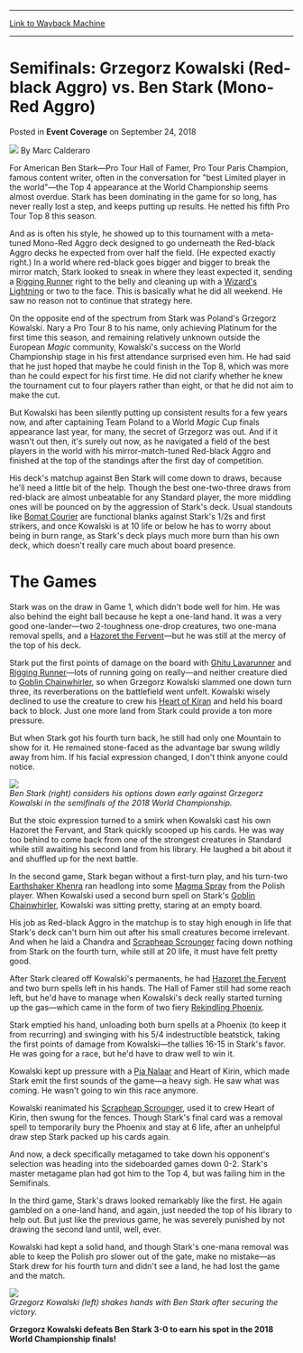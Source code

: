 
---
[Link to Wayback Machine](https://web.archive.org/web/20200527202145/https://magic.wizards.com/en/events/coverage/2018wc/semifinals-kowalski-v-stark-2018-09-23)

[_metadata_:author]:- "Marc Calderaro"
[_metadata_:description]:- "For American Ben Stark—Pro Tour Hall of Famer, Pro Tour Paris Champion, famous content writer, often in the conversation for `best Limited player in the world`—the Top 4 appearance at the World Championship seems almost overdue. Stark has been dominating in the game for so long, has never really lost a step, and keeps putting up results. He netted his fifth Pro Tour Top 8 this season."
[_metadata_:generator]:- "Drupal 7 (http://drupal.org)"
[_metadata_:node]:- "1337736"
[_metadata_:path_date]:- "2018-09-23"
[_metadata_:publish_date]:- "2018-09-24"
[_metadata_:source]:- "div-main-content"
[_metadata_:title]:- "Semifinals: Grzegorz Kowalski (Red-black Aggro) vs. Ben Stark (Mono-Red Aggro)"
[_metadata_:wayback_capture_timestamp]:- "2020-05-27 20:21:45"
[_metadata_:wayback_raw_url]:- "https://web.archive.org/web/20200527202145id_/https://magic.wizards.com/en/events/coverage/2018wc/semifinals-kowalski-v-stark-2018-09-23"
[_metadata_:wayback_url]:- "https://magic.wizards.com/en/events/coverage/2018wc/semifinals-kowalski-v-stark-2018-09-23"
---


Semifinals: Grzegorz Kowalski (Red-black Aggro) vs. Ben Stark (Mono-Red Aggro)
==============================================================================



 Posted in **Event Coverage**
 on September 24, 2018 






![](https://media.magic.wizards.com/styles/auth_small/public/images/person/calderaro.jpg)
By Marc Calderaro











For American Ben Stark—Pro Tour Hall of Famer, Pro Tour Paris Champion, famous content writer, often in the conversation for "best Limited player in the world"—the Top 4 appearance at the World Championship seems almost overdue. Stark has been dominating in the game for so long, has never really lost a step, and keeps putting up results. He netted his fifth Pro Tour Top 8 this season.


And as is often his style, he showed up to this tournament with a meta-tuned Mono-Red Aggro deck designed to go underneath the Red-black Aggro decks he expected from over half the field. (He expected exactly right.) In a world where red-black goes bigger and bigger to break the mirror match, Stark looked to sneak in where they least expected it, sending a [Rigging Runner](http://gatherer.wizards.com/Pages/Card/Details.aspx?name=Rigging+Runner) right to the belly and cleaning up with a [Wizard's Lightning](http://gatherer.wizards.com/Pages/Card/Details.aspx?name=Wizard%27s+Lightning) or two to the face. This is basically what he did all weekend. He saw no reason not to continue that strategy here.


On the opposite end of the spectrum from Stark was Poland's Grzegorz Kowalski. Nary a Pro Tour 8 to his name, only achieving Platinum for the first time this season, and remaining relatively unknown outside the European *Magic* community, Kowalski's success on the World Championship stage in his first attendance surprised even him. He had said that he just hoped that maybe he could finish in the Top 8, which was more than he could expect for his first time. He did not clarify whether he knew the tournament cut to four players rather than eight, or that he did not aim to make the cut.


But Kowalski has been silently putting up consistent results for a few years now, and after captaining Team Poland to a World *Magic* Cup finals appearance last year, for many, the secret of Grzegorz was out. And if it wasn't out then, it's surely out now, as he navigated a field of the best players in the world with his mirror-match-tuned Red-black Aggro and finished at the top of the standings after the first day of competition.


His deck's matchup against Ben Stark will come down to draws, because he'll need a little bit of the help. Though the best one-two-three draws from red-black are almost unbeatable for any Standard player, the more middling ones will be pounced on by the aggression of Stark's deck. Usual standouts like [Bomat Courier](http://gatherer.wizards.com/Pages/Card/Details.aspx?name=Bomat+Courier) are functional blanks against Stark's 1/2s and first strikers, and once Kowalski is at 10 life or below he has to worry about being in burn range, as Stark's deck plays much more burn than his own deck, which doesn't really care much about board presence.


The Games
=========


Stark was on the draw in Game 1, which didn't bode well for him. He was also behind the eight ball because he kept a one-land hand. It was a very good one-lander—two 2-toughness one-drop creatures, two one-mana removal spells, and a [Hazoret the Fervent](http://gatherer.wizards.com/Pages/Card/Details.aspx?name=Hazoret+the+Fervent)—but he was still at the mercy of the top of his deck.


Stark put the first points of damage on the board with [Ghitu Lavarunner](http://gatherer.wizards.com/Pages/Card/Details.aspx?name=Ghitu+Lavarunner) and [Rigging Runner](http://gatherer.wizards.com/Pages/Card/Details.aspx?name=Rigging+Runner)—lots of running going on really—and neither creature died to [Goblin Chainwhirler](http://gatherer.wizards.com/Pages/Card/Details.aspx?name=Goblin+Chainwhirler), so when Grzegorz Kowalski slammed one down turn three, its reverberations on the battlefield went unfelt. Kowalski wisely declined to use the creature to crew his [Heart of Kiran](http://gatherer.wizards.com/Pages/Card/Details.aspx?name=Heart+of+Kiran) and held his board back to block. Just one more land from Stark could provide a ton more pressure.


But when Stark got his fourth turn back, he still had only one Mountain to show for it. He remained stone-faced as the advantage bar swung wildly away from him. If his facial expression changed, I don't think anyone could notice.


![](https://media.wizards.com/2018/events/2018wc/2018wc-semi2-1.jpg)  
*Ben Stark (right) considers his options down early against Grzegorz Kowalski in the semifinals of the 2018 World Championship.*


But the stoic expression turned to a smirk when Kowalski cast his own Hazoret the Fervant, and Stark quickly scooped up his cards. He was way too behind to come back from one of the strongest creatures in Standard while still awaiting his second land from his library. He laughed a bit about it and shuffled up for the next battle.


In the second game, Stark began without a first-turn play, and his turn-two [Earthshaker Khenra](http://gatherer.wizards.com/Pages/Card/Details.aspx?name=Earthshaker+Khenra) ran headlong into some [Magma Spray](http://gatherer.wizards.com/Pages/Card/Details.aspx?name=Magma+Spray) from the Polish player. When Kowalski used a second burn spell on Stark's [Goblin Chainwhirler](http://gatherer.wizards.com/Pages/Card/Details.aspx?name=Goblin+Chainwhirler), Kowalski was sitting pretty, staring at an empty board.


His job as Red-black Aggro in the matchup is to stay high enough in life that Stark's deck can't burn him out after his small creatures become irrelevant. And when he laid a Chandra and [Scrapheap Scrounger](http://gatherer.wizards.com/Pages/Card/Details.aspx?name=Scrapheap+Scrounger) facing down nothing from Stark on the fourth turn, while still at 20 life, it must have felt pretty good.


After Stark cleared off Kowalski's permanents, he had [Hazoret the Fervent](http://gatherer.wizards.com/Pages/Card/Details.aspx?name=Hazoret+the+Fervent) and two burn spells left in his hands. The Hall of Famer still had some reach left, but he'd have to manage when Kowalski's deck really started turning up the gas—which came in the form of two fiery [Rekindling Phoenix](http://gatherer.wizards.com/Pages/Card/Details.aspx?name=Rekindling+Phoenix).


Stark emptied his hand, unloading both burn spells at a Phoenix (to keep it from recurring) and swinging with his 5/4 indestructible beatstick, taking the first points of damage from Kowalski—the tallies 16-15 in Stark's favor. He was going for a race, but he'd have to draw well to win it.


Kowalski kept up pressure with a [Pia Nalaar](http://gatherer.wizards.com/Pages/Card/Details.aspx?name=Pia+Nalaar) and Heart of Kirin, which made Stark emit the first sounds of the game—a heavy sigh. He saw what was coming. He wasn't going to win this race anymore.


Kowalski reanimated his [Scrapheap Scrounger](http://gatherer.wizards.com/Pages/Card/Details.aspx?name=Scrapheap+Scrounger), used it to crew Heart of Kirin, then swung for the fences. Though Stark's final card was a removal spell to temporarily bury the Phoenix and stay at 6 life, after an unhelpful draw step Stark packed up his cards again.


And now, a deck specifically metagamed to take down his opponent's selection was heading into the sideboarded games down 0-2. Stark's master metagame plan had got him to the Top 4, but was failing him in the Semifinals.


In the third game, Stark's draws looked remarkably like the first. He again gambled on a one-land hand, and again, just needed the top of his library to help out. But just like the previous game, he was severely punished by not drawing the second land until, well, ever.


Kowalski had kept a solid hand, and though Stark's one-mana removal was able to keep the Polish pro slower out of the gate, make no mistake—as Stark drew for his fourth turn and didn't see a land, he had lost the game and the match.


![](https://media.wizards.com/2018/events/2018wc/2018wc-semi2-2.jpg)  
*Grzegorz Kowalski (left) shakes hands with Ben Stark after securing the victory.*


**Grzegorz Kowalski defeats Ben Stark 3-0 to earn his spot in the 2018 World Championship finals!**







